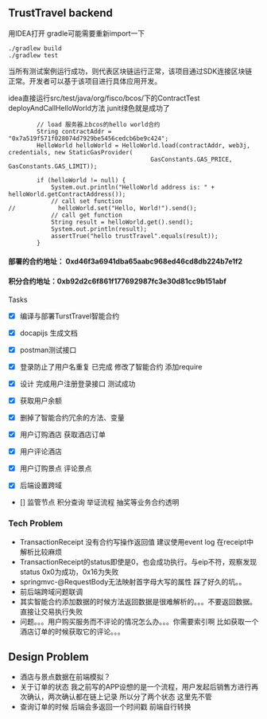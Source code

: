 ## TrustTravel backend

用IDEA打开
gradle可能需要重新import一下

```
./gradlew build
./gradlew test
```


当所有测试案例运行成功，则代表区块链运行正常，该项目通过SDK连接区块链正常。开发者可以基于该项目进行具体应用开发。


idea直接运行src/test/java/org/fisco/bcos/下的ContractTest
deployAndCallHelloWorld方法
junit绿色就是成功了
```
        // load 服务器上bcos的hello world合约
        String contractAddr = "0x7a519f571f028074d7929be5456cedcb6be9c424";
        HelloWorld helloWorld = HelloWorld.load(contractAddr, web3j, credentials, new StaticGasProvider(
                                        GasConstants.GAS_PRICE, GasConstants.GAS_LIMIT));

        if (helloWorld != null) {
            System.out.println("HelloWorld address is: " + helloWorld.getContractAddress());
            // call set function
//            helloWorld.set("Hello, World!").send();
            // call get function
            String result = helloWorld.get().send();
            System.out.println(result);
            assertTrue("hello trustTravel".equals(result));
        }
```

#### 部署的合约地址： 0xd46f3a6941dba65aabc968ed46cd8db224b7e1f2
#### 积分合约地址：0xb92d2c6f861f177692987fc3e30d81cc9b151abf


Tasks

- [x] 编译与部署TurstTravel智能合约

- [x] docapijs 生成文档

- [x] postman测试接口
    
- [x] 登录防止了用户名重复 已完成 修改了智能合约 添加require

- [x] 设计 完成用户注册登录接口 测试成功

- [x] 获取用户余额

- [x] 删掉了智能合约冗余的方法、变量

- [x] 用户订购酒店 获取酒店订单

- [x] 用户评论酒店

- [x] 用户订购景点 评论景点

- [x] 后端设置跨域

- [] 监管节点 积分查询 举证流程 抽奖等业务合约透明

### Tech Problem
 
- TransactionReceipt 没有合约写操作返回值 建议使用event log 在receipt中解析比较麻烦
- TransactionReceipt的status即使是0，也会成功执行。与eip不符，观察发现status 0x0为成功，0x16为失败
- springmvc-@RequestBody无法映射首字母大写的属性 踩了好久的坑。。
- 前后端跨域问题联调
- 其实智能合约添加数据的时候方法返回数据是很难解析的。。。不要返回数据。直接让交易执行失败
- 问题。。。用户购买服务而不评论的情况怎么办。。。你需要索引啊 比如获取一个酒店订单的时候获取它的评论。。。
## Design Problem
- 酒店与景点数据在前端模拟？
- 关于订单的状态 我之前写的APP设想的是一个流程，用户发起后销售方进行再次确认，两次确认都在链上记录 所以分了两个状态 这里先不管
- 查询订单的时候 后端会多返回一个时间戳 前端自行转换


